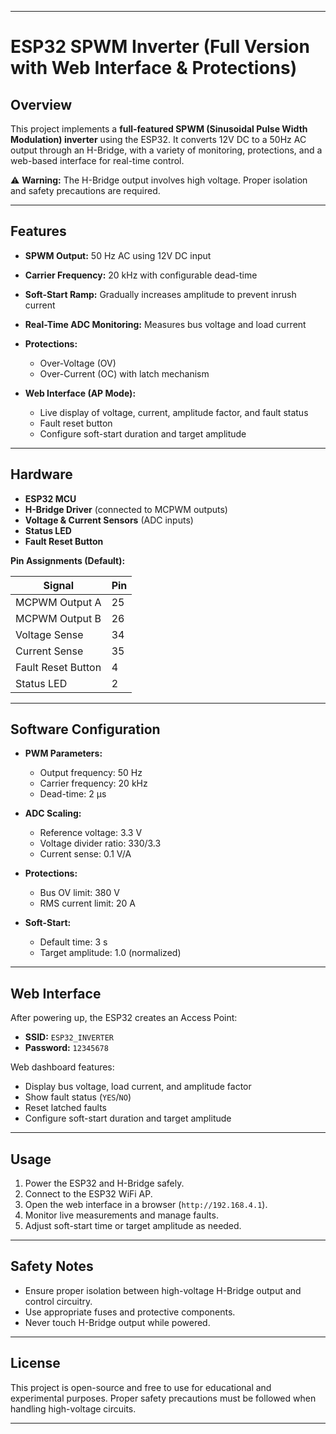 
---

# ESP32 SPWM Inverter (Full Version with Web Interface & Protections)

## Overview

This project implements a **full-featured SPWM (Sinusoidal Pulse Width Modulation) inverter** using the ESP32. It converts 12V DC to a 50Hz AC output through an H-Bridge, with a variety of monitoring, protections, and a web-based interface for real-time control.

⚠️ **Warning:** The H-Bridge output involves high voltage. Proper isolation and safety precautions are required.

---

## Features

* **SPWM Output:** 50 Hz AC using 12V DC input
* **Carrier Frequency:** 20 kHz with configurable dead-time
* **Soft-Start Ramp:** Gradually increases amplitude to prevent inrush current
* **Real-Time ADC Monitoring:** Measures bus voltage and load current
* **Protections:**

  * Over-Voltage (OV)
  * Over-Current (OC) with latch mechanism
* **Web Interface (AP Mode):**

  * Live display of voltage, current, amplitude factor, and fault status
  * Fault reset button
  * Configure soft-start duration and target amplitude

---

## Hardware

* **ESP32 MCU**
* **H-Bridge Driver** (connected to MCPWM outputs)
* **Voltage & Current Sensors** (ADC inputs)
* **Status LED**
* **Fault Reset Button**

**Pin Assignments (Default):**

| Signal             | Pin |
| ------------------ | --- |
| MCPWM Output A     | 25  |
| MCPWM Output B     | 26  |
| Voltage Sense      | 34  |
| Current Sense      | 35  |
| Fault Reset Button | 4   |
| Status LED         | 2   |

---

## Software Configuration

* **PWM Parameters:**

  * Output frequency: 50 Hz
  * Carrier frequency: 20 kHz
  * Dead-time: 2 µs

* **ADC Scaling:**

  * Reference voltage: 3.3 V
  * Voltage divider ratio: 330/3.3
  * Current sense: 0.1 V/A

* **Protections:**

  * Bus OV limit: 380 V
  * RMS current limit: 20 A

* **Soft-Start:**

  * Default time: 3 s
  * Target amplitude: 1.0 (normalized)

---

## Web Interface

After powering up, the ESP32 creates an Access Point:

* **SSID:** `ESP32_INVERTER`
* **Password:** `12345678`

Web dashboard features:

* Display bus voltage, load current, and amplitude factor
* Show fault status (`YES`/`NO`)
* Reset latched faults
* Configure soft-start duration and target amplitude

---

## Usage

1. Power the ESP32 and H-Bridge safely.
2. Connect to the ESP32 WiFi AP.
3. Open the web interface in a browser (`http://192.168.4.1`).
4. Monitor live measurements and manage faults.
5. Adjust soft-start time or target amplitude as needed.

---

## Safety Notes

* Ensure proper isolation between high-voltage H-Bridge output and control circuitry.
* Use appropriate fuses and protective components.
* Never touch H-Bridge output while powered.

---

## License

This project is open-source and free to use for educational and experimental purposes. Proper safety precautions must be followed when handling high-voltage circuits.

---


